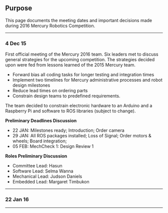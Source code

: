 ## Purpose

This page documents the meeting dates and important decisions made during 2016 Mercury Robotics Competition.

___
### 4 Dec 15

First official meeting of the Mercury 2016 team. Six leaders met to discuss general strategies for the upcoming competition.
The strategies decided upon were fed from lessons learned of the 2015 Mercury team.

* Forward bias all coding tasks for longer testing and integration times
* Implement two timelines for Mercury administrative processes and robot design milestones
* Reduce lead times on ordering parts
* Constrain design teams to predefined requirements. 

The team decided to constrain electronic hardware to an Arduino and a Raspberry Pi and software to ROS libraries (subject to change). 

**Preliminary Deadlines Discussion**
+ 22 JAN: Milestones ready; Introduction; Order camera
+ 29 JAN: All ROS packages installed; Loss of Signal; Order motors & wheels; Board integration;
+ 05 FEB: MechCheck 1: Design Review 1   
 
**Roles Preliminary Discussion**
* Committee Lead: Hasun 
* Software Lead: Selma Wanna
* Mechanical Lead: Judson Daniels
* Embedded Lead: Margaret Timbukon

___

### 22 Jan 16
___
